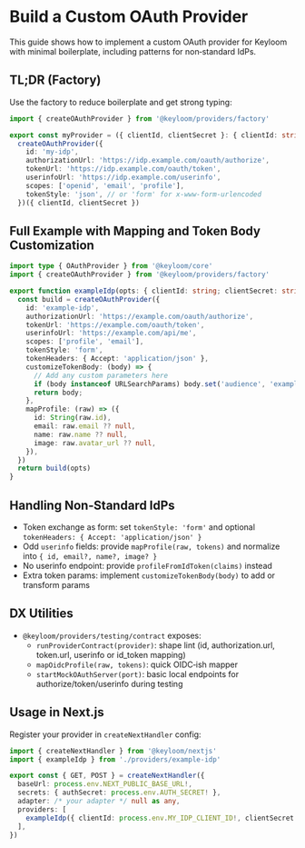 # Build a Custom OAuth Provider

This guide shows how to implement a custom OAuth provider for Keyloom with minimal boilerplate, including patterns for non‑standard IdPs.

## TL;DR (Factory)

Use the factory to reduce boilerplate and get strong typing:

```ts
import { createOAuthProvider } from '@keyloom/providers/factory'

export const myProvider = ({ clientId, clientSecret }: { clientId: string; clientSecret: string }) =>
  createOAuthProvider({
    id: 'my-idp',
    authorizationUrl: 'https://idp.example.com/oauth/authorize',
    tokenUrl: 'https://idp.example.com/oauth/token',
    userinfoUrl: 'https://idp.example.com/userinfo',
    scopes: ['openid', 'email', 'profile'],
    tokenStyle: 'json', // or 'form' for x-www-form-urlencoded
  })({ clientId, clientSecret })
```

## Full Example with Mapping and Token Body Customization

```ts
import type { OAuthProvider } from '@keyloom/core'
import { createOAuthProvider } from '@keyloom/providers/factory'

export function exampleIdp(opts: { clientId: string; clientSecret: string }): OAuthProvider & typeof opts {
  const build = createOAuthProvider({
    id: 'example-idp',
    authorizationUrl: 'https://example.com/oauth/authorize',
    tokenUrl: 'https://example.com/oauth/token',
    userinfoUrl: 'https://example.com/api/me',
    scopes: ['profile', 'email'],
    tokenStyle: 'form',
    tokenHeaders: { Accept: 'application/json' },
    customizeTokenBody: (body) => {
      // Add any custom parameters here
      if (body instanceof URLSearchParams) body.set('audience', 'example-api');
      return body;
    },
    mapProfile: (raw) => ({
      id: String(raw.id),
      email: raw.email ?? null,
      name: raw.name ?? null,
      image: raw.avatar_url ?? null,
    }),
  })
  return build(opts)
}
```

## Handling Non‑Standard IdPs

- Token exchange as form: set `tokenStyle: 'form'` and optional `tokenHeaders: { Accept: 'application/json' }`
- Odd `userinfo` fields: provide `mapProfile(raw, tokens)` and normalize into `{ id, email?, name?, image? }`
- No userinfo endpoint: provide `profileFromIdToken(claims)` instead
- Extra token params: implement `customizeTokenBody(body)` to add or transform params

## DX Utilities

- `@keyloom/providers/testing/contract` exposes:
  - `runProviderContract(provider)`: shape lint (id, authorization.url, token.url, userinfo or id_token mapping)
  - `mapOidcProfile(raw, tokens)`: quick OIDC‑ish mapper
  - `startMockOAuthServer(port)`: basic local endpoints for authorize/token/userinfo during testing

## Usage in Next.js

Register your provider in `createNextHandler` config:

```ts
import { createNextHandler } from '@keyloom/nextjs'
import { exampleIdp } from './providers/example-idp'

export const { GET, POST } = createNextHandler({
  baseUrl: process.env.NEXT_PUBLIC_BASE_URL!,
  secrets: { authSecret: process.env.AUTH_SECRET! },
  adapter: /* your adapter */ null as any,
  providers: [
    exampleIdp({ clientId: process.env.MY_IDP_CLIENT_ID!, clientSecret: process.env.MY_IDP_CLIENT_SECRET! }),
  ],
})
```

